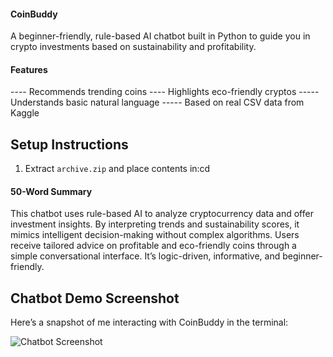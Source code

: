 #### CoinBuddy ###

A beginner-friendly, rule-based AI chatbot built in Python to guide you in crypto investments based on sustainability and profitability.

#### Features
----  Recommends trending coins
----  Highlights eco-friendly cryptos
----- Understands basic natural language
----- Based on real CSV data from Kaggle

##  Setup Instructions
1. Extract `archive.zip` and place contents in:cd

#### 50-Word Summary ####

This chatbot uses rule-based AI to analyze cryptocurrency data and offer investment insights. By interpreting trends and sustainability scores, it mimics intelligent decision-making without complex algorithms. Users receive tailored advice on profitable and eco-friendly coins through a simple conversational interface. It’s logic-driven, informative, and beginner-friendly.

## Chatbot Demo Screenshot ##

Here’s a snapshot of me interacting with CoinBuddy in the terminal:

![Chatbot Screenshot](chatbot_screenshot.png)

